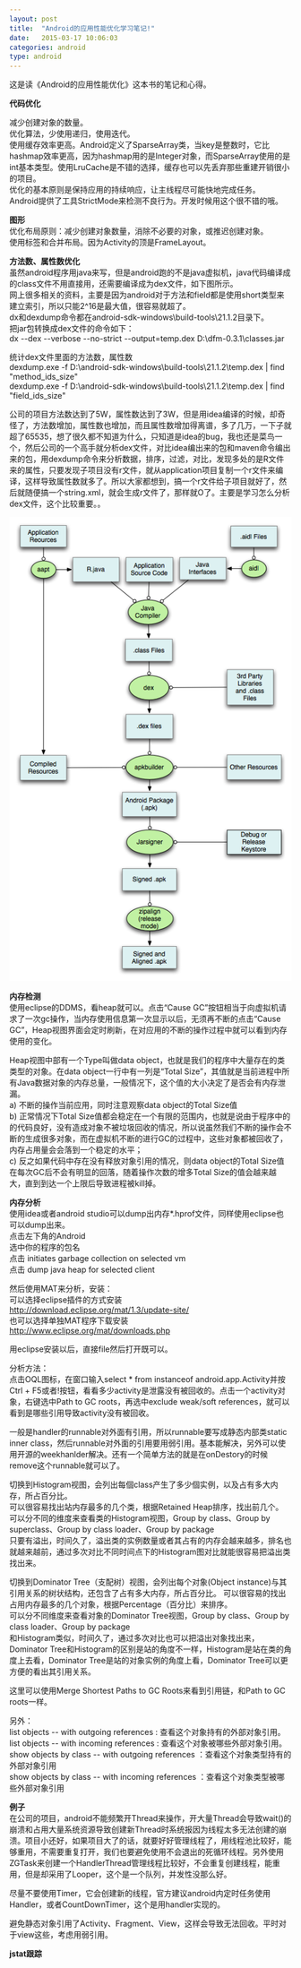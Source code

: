 ```yaml
---
layout: post
title:  "Android的应用性能优化学习笔记!"
date:   2015-03-17 10:06:03
categories: android
type: android
---
```


这是读《Android的应用性能优化》这本书的笔记和心得。

**代码优化**

减少创建对象的数量。  
优化算法，少使用递归，使用迭代。  
使用缓存效率更高。Android定义了SparseArray类，当key是整数时，它比hashmap效率更高，因为hashmap用的是Integer对象，而SparseArray使用的是int基本类型。使用LruCache是不错的选择，缓存也可以先丢弃那些重建开销很小的项目。  
优化的基本原则是保持应用的持续响应，让主线程尽可能快地完成任务。  
Android提供了工具StrictMode来检测不良行为。开发时候用这个很不错的哦。

**图形**  
优化布局原则：减少创建对象数量，消除不必要的对象，或推迟创建对象。  
使用<merge/>标签和合并布局。因为Activity的顶是FrameLayout。  

**方法数、属性数优化**  
虽然android程序用java来写，但是android跑的不是java虚拟机，java代码编译成的class文件不用直接用，还需要编译成为dex文件，如下图所示。  
网上很多相关的资料，主要是因为android对于方法和field都是使用short类型来建立索引，所以只能2^16是最大值，很容易就超了。  
dx和dexdump命令都在android-sdk-windows\build-tools\21.1.2目录下。  
把jar包转换成dex文件的命令如下：  
dx --dex --verbose --no-strict --output=temp.dex D:\dfm-0.3.1\classes.jar  

统计dex文件里面的方法数，属性数  
dexdump.exe -f D:\android-sdk-windows\build-tools\21.1.2\temp.dex | find "method_ids_size"  
dexdump.exe -f D:\android-sdk-windows\build-tools\21.1.2\temp.dex | find "field_ids_size"  

公司的项目方法数达到了5W，属性数达到了3W，但是用idea编译的时候，却奇怪了，方法数增加，属性数也增加，而且属性数增加得离谱，多了几万，一下子就超了65535，想了很久都不知道为什么，只知道是idea的bug，我也还是菜鸟一个，然后公司的一个高手就分析dex文件，对比idea编出来的包和maven命令编出来的包，用dexdump命令来分析数据，排序，过滤，对比，发现多处的是R文件来的属性，只要发现子项目没有r文件，就从application项目复制一个r文件来编译，这样导致属性数就多了。所以大家都想到，搞一个r文件给子项目就好了，然后就随便搞一个string.xml，就会生成r文件了，那样就O了。主要是学习怎么分析dex文件，这个比较重要。。

![alt build_dex](/image/build_dex.png "build_dex") 

**内存检测**  
使用eclipse的DDMS，看heap就可以。点击“Cause GC”按钮相当于向虚拟机请求了一次gc操作，当内存使用信息第一次显示以后，无须再不断的点击“Cause GC”，Heap视图界面会定时刷新，在对应用的不断的操作过程中就可以看到内存使用的变化。

Heap视图中部有一个Type叫做data object，也就是我们的程序中大量存在的类类型的对象。在data object一行中有一列是“Total Size”，其值就是当前进程中所有Java数据对象的内存总量，一般情况下，这个值的大小决定了是否会有内存泄漏。  
a) 不断的操作当前应用，同时注意观察data object的Total Size值  
b) 正常情况下Total Size值都会稳定在一个有限的范围内，也就是说由于程序中的的代码良好，没有造成对象不被垃圾回收的情况，所以说虽然我们不断的操作会不断的生成很多对象，而在虚拟机不断的进行GC的过程中，这些对象都被回收了，内存占用量会会落到一个稳定的水平；  
c) 反之如果代码中存在没有释放对象引用的情况，则data object的Total Size值在每次GC后不会有明显的回落，随着操作次数的增多Total Size的值会越来越大，直到到达一个上限后导致进程被kill掉。  

**内存分析**  
使用idea或者android studio可以dump出内存*.hprof文件，同样使用eclipse也可以dump出来。  
点击左下角的Android  
选中你的程序的包名  
点击 initiates garbage collection on selected vm  
点击 dump java heap for selected client  

然后使用MAT来分析，安装：  
可以选择eclipse插件的方式安装  
http://download.eclipse.org/mat/1.3/update-site/  
也可以选择单独MAT程序下载安装  
http://www.eclipse.org/mat/downloads.php

用eclipse安装以后，直接file然后打开既可以。

分析方法：  
点击OQL图标，在窗口输入select * from instanceof android.app.Activity并按Ctrl + F5或者!按钮，看看多少activity是泄露没有被回收的。点击一个activity对象，右键选中Path to GC roots，再选中exclude weak/soft references，就可以看到是哪些引用导致activity没有被回收。

一般是handler的runnable对外面有引用，所以runnable要写成静态内部类static inner class，然后runnable对外面的引用要用弱引用。基本能解决，另外可以使用开源的weekhanlder解决。还有一个简单方法的就是在onDestory的时候remove这个runnable就可以了。

切换到Histogram视图，会列出每個class产生了多少個实例，以及占有多大内存，所占百分比。  
可以很容易找出站内存最多的几个类，根据Retained Heap排序，找出前几个。  
可以分不同的维度来查看类的Histogram视图，Group by class、Group by superclass、Group by class  loader、Group by package  
只要有溢出，时间久了，溢出类的实例数量或者其占有的内存会越来越多，排名也就越来越前，通过多次对比不同时间点下的Histogram图对比就能很容易把溢出类找出来。  

切换到Dominator Tree（支配树）视图，会列出每个对象(Object instance)与其引用关系的树状结构，还包含了占有多大内存，所占百分比。
可以很容易的找出占用内存最多的几个对象，根据Percentage（百分比）来排序。  
可以分不同维度来查看对象的Dominator Tree视图，Group by class、Group by class  loader、Group by package  
和Histogram类似，时间久了，通过多次对比也可以把溢出对象找出来，Dominator Tree和Histogram的区别是站的角度不一样，Histogram是站在类的角度上去看，Dominator Tree是站的对象实例的角度上看，Dominator Tree可以更方便的看出其引用关系。

这里可以使用Merge Shortest Paths to GC Roots来看到引用链，和Path to GC roots一样。

另外：  
list objects -- with outgoing references : 查看这个对象持有的外部对象引用。  
list objects -- with incoming references : 查看这个对象被哪些外部对象引用。  
show objects by class  --  with outgoing references ：查看这个对象类型持有的外部对象引用  
show objects by class  --  with incoming references ：查看这个对象类型被哪些外部对象引用   

**例子**  
在公司的项目，android不能频繁开Thread来操作，开大量Thread会导致wait()的崩溃和占用大量系统资源导致创建新Thread时系统报因为线程太多无法创建的崩溃。项目小还好，如果项目大了的话，就要好好管理线程了，用线程池比较好，能够重用，不需要重复打开，我们也要避免使用不会退出的死循环线程。另外使用ZGTask来创建一个HandlerThread管理线程比较好，不会重复创建线程，能重用，但是却采用了Looper，这个是一个队列，并发性没那么好。

尽量不要使用Timer，它会创建新的线程，官方建议android内定时任务使用Handler，或者CountDownTimer，这个是用handler实现的。

避免静态对象引用了Activity、Fragment、View，这样会导致无法回收。平时对于view这些，考虑用弱引用。

**jstat跟踪**  
 